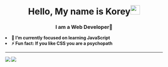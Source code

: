 <h1 align="center"> Hello, My name is Korey<img src="https://raw.githubusercontent.com/MartinHeinz/MartinHeinz/master/wave.gif" width="30px"></h1>
<h3 align="center"><b>
I am a Web Developer<b>🚀</h3>
  <li>
     🔭 I’m currently focused on learning JavaScript</li>
  <li>
     ⚡ Fun fact: If you like CSS you are a psychopath</li>
<hr>
  
![](https://github.com/KoreyMoffett/github-stats/blob/master/generated/overview.svg)
![](https://github.com/KoreyMoffett/github-stats/blob/master/generated/languages.svg)
  
